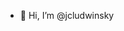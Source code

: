 - 👋 Hi, I’m @jcludwinsky

<!---
jcludwinsky/jcludwinsky is a ✨ special ✨ repository because its `README.md` (this file) appears on your GitHub profile.
You can click the Preview link to take a look at your changes.
--->
